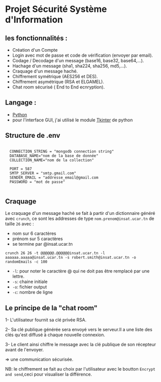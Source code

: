 # Projet Sécurité Système d'Information

## les fonctionnalités :

- Création d'un Compte
- Login avec mot de passe et code de vérification (envoyer par email).
- Codage / Decodage d'un message (base16, base32, base64,...).
- Hachage d'un message (sha1, sha224, sha256, md5,...).
- Craquage d'un message haché.
- Chiffrement symétrique (AES256 et DES).
- Chiffrement asymétrique (RSA et ELGAMEL).
- Chat room sécurisé ( End to End ecnryption).

## Langage : 

 - [Python](https://www.python.org) 
 - pour l'interface GUI, j'ai utilisé le module [Tkinter](https://python.doctor/page-tkinter-interface-graphique-python-tutoriel) de python
 
##  Structure de .env

```

  CONNECTION_STRING = "mongodb connection string"
  DATABASE_NAME="nom de la base de donnée"
  COLLECTION_NAME="nom de la collection"

  PORT = 587
  SMTP_SERVER = "smtp.gmail.com"
  SENDER_EMAIL = "addresse_email@gmail.com
  PASSWORD = "mot de passe"
  
```
## Craquage 
 
Le craquage d'un message haché se fait à partir d'un dictionnaire généré avec `crunch`, ce sont les addresses de type `nom.prenom@insat.ucar.tn` de taille `26` avec : 
  - nom sur 6 caractères
  - prénom sur 5 caractères
  - se termine par @insat.ucar.tn
  
``` 
crunch 26 26 -t @@@@@@.@@@@@@insat.ucar.tn -l aaaaaa.aaaaa@insat.ucar.tn -s robert.smith@insat.ucar.tn -o randomEmails -c 100
```
  - `-l`: pour noter le caractère @ qui ne doit pas être remplacé par une lettre.
  - `-s`: chaine initiale
  - `-o`: fichier output
  - `-c`: nombre de ligne
  
## Le principe de la "chat room" 
 
 1- L'utilisateur fournit sa clé privée RSA.
 
 2- Sa clé publique générée sera envoyé vers le serveur.Il a une liste des clés qu'est diffusé à chaque nouvelle connexion.
 
 3- Le client ainsi chiffre le message avec la clé publique de son récepteur avant de l'envoyer.
 
 => une communication sécurisée.
 
 NB: le chiffrement se fait au choix par l'utilisateur avec le boutton `Encrypt and send`,ceci pour visualiser la différence.
